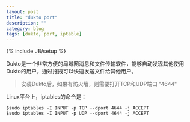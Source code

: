 ```yaml
---
layout: post
title: "dukto port"
description: ""
category: blog
tags: [dukto, port, iptable]
---
```

{% include JB/setup %}

Dukto是一个非常方便的局域网消息和文件传输软件，能够自动发现其他使用Dukto的用户，通过拖拽可以快速发送文件给其他用户。


>安装Dukto后，如果有防火墙，则需要打开TCP和UDP端口 "4644"

Linux平台上，iptables的命令是：

	$sudo iptables -I INPUT -p TCP --dport 4644 -j ACCEPT
	$sudo iptables -I INPUT -p UDP --dport 4644 -j ACCEPT

